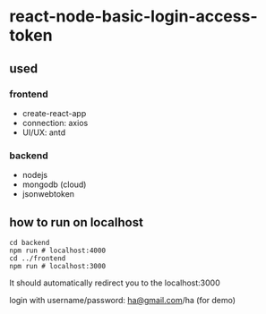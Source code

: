 # react-node-basic-login-access-token

## used

### frontend

- create-react-app
- connection: axios
- UI/UX: antd

### backend

- nodejs
- mongodb (cloud)
- jsonwebtoken

## how to run on localhost

```
cd backend
npm run # localhost:4000
cd ../frontend
npm run # localhost:3000
```

It should automatically redirect you to the localhost:3000

login with username/password: ha@gmail.com/ha (for demo)

